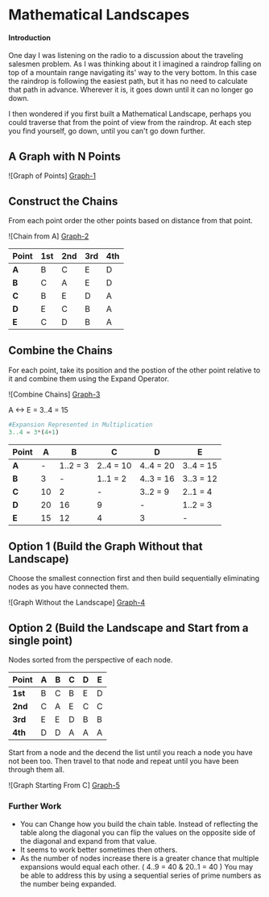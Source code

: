 
# Mathematical Landscapes

#### Introduction

One day I was listening on the radio to a discussion about the traveling salesmen problem. As I was thinking about it I imagined a raindrop falling on top of a mountain range navigating its' way to the very bottom. In this case the raindrop is following the easiest path, but it has no need to calculate that path in advance. Wherever it is, it goes down until it can no longer go down.

I then wondered if you first built a Mathematical Landscape, perhaps you could traverse that from the point of view from the raindrop. At each step you find yourself, go down, until you can't go down further.

## A Graph with N Points

![Graph of Points] [Graph-1]

## Construct the Chains

From each point order the other points based on distance from that point.

![Chain from A] [Graph-2]


| Point | 1st | 2nd | 3rd | 4th | 
| ---   | ----| --- | --- | --- |
| **A**     | B | C | E | D |
| **B**     | C | A | E | D |
| **C**     | B | E | D | A |
| **D**     | E | C | B | A |
| **E**     | C | D | B | A |

## Combine the Chains

For each point, take its position and the postion of the other point relative to it and combine them using the Expand Operator.

![Combine Chains] [Graph-3]

A <-> E = 3..4 = 15

```python
#Expansion Represented in Multiplication
3..4 = 3*(4+1)
```

| Point | A         | B         | C         | D         | E         |
| ---   | ---       | ---       | ---       | ---       | ---       |
| **A** | -         | 1..2 = 3  | 2..4 = 10 | 4..4 = 20 | 3..4 = 15 |
| **B** | 3         | -         | 1..1 = 2  | 4..3 = 16 | 3..3 = 12 |
| **C** | 10        | 2         | -         | 3..2 = 9  | 2..1 = 4  |
| **D** | 20        | 16        | 9         | -         | 1..2 = 3  |
| **E** | 15        | 12        | 4         | 3         |  -        |

## Option 1 (Build the Graph Without that Landscape)

Choose the smallest connection first and then build sequentially eliminating nodes as you have connected them.

![Graph Without the Landscape] [Graph-4]

## Option 2 (Build the Landscape and Start from a single point)

Nodes sorted from the perspective of each node. 

| Point   | A   | B   | C   | D   | E   |
| ---     | --- | --- | --- | --- | --- |
| **1st** | B   | C   | B   | E   | D   |
| **2nd** | C   | A   | E   | C   | C   |
| **3rd** | E   | E   | D   | B   | B   |
| **4th** | D   | D   | A   | A   | A   |

Start from a node and the decend the list until you reach a node you have not been too. Then travel to that node and repeat until you have been through them all.

![Graph Starting From C] [Graph-5]


### Further Work

* You can Change how you build the chain table. Instead of reflecting the table along the diagonal you can flip the values on the opposite side of the diagonal and expand from that value.
* It seems to work better sometimes then others.
* As the number of nodes increase there is a greater chance that multiple expansions would equal each other. ( 4..9 = 40 & 20..1 = 40 ) You may be able to address this by using a sequential series of prime numbers as the number being expanded.

[Graph-1]: https://docs.google.com/drawings/d/1eqBASrvcI3p8bWkxX62QI9QNZ--CXPLZohplyegMQo8/pub?w=220&h=149
[Graph-2]: https://docs.google.com/drawings/d/1aOZBCW15eupqPKkuJxA7iqWJsokTK1_-Luhity9dDV4/pub?w=220&h=149
[Graph-3]: https://docs.google.com/drawings/d/13PD5ItRpvo1uiU8BC0dfGAZpJaEdPprnrR8jLjRst8Q/pub?w=220&h=149
[Graph-4]: https://docs.google.com/drawings/d/1t2GTLEeYGEbNdTqSC_SIL5WxxQIc0YsVTmXP8zfc2po/pub?w=220&h=149
[Graph-5]: https://docs.google.com/drawings/d/1gGqbqBk4G1BlR-5l9oNt_am_G60C6Yz78_ecIa5WRoU/pub?w=221&h=279
